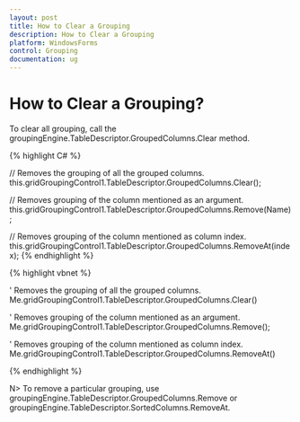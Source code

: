 ```yaml
---
layout: post
title: How to Clear a Grouping
description: How to Clear a Grouping
platform: WindowsForms
control: Grouping
documentation: ug
---
```


# How to Clear a Grouping?
To clear all grouping, call the groupingEngine.TableDescriptor.GroupedColumns.Clear method.

{% highlight C# %}

// Removes the grouping of all the grouped columns.
this.gridGroupingControl1.TableDescriptor.GroupedColumns.Clear(); 
 
// Removes grouping of the column mentioned as an argument.
this.gridGroupingControl1.TableDescriptor.GroupedColumns.Remove(Name); 
 
// Removes grouping of the column mentioned as column index.
this.gridGroupingControl1.TableDescriptor.GroupedColumns.RemoveAt(index);
{% endhighlight %}

{% highlight vbnet %}

' Removes the grouping of all the grouped columns.
Me.gridGroupingControl1.TableDescriptor.GroupedColumns.Clear() 
 
' Removes grouping of the column mentioned as an argument.
Me.gridGroupingControl1.TableDescriptor.GroupedColumns.Remove();
 
' Removes grouping of the column mentioned as column index.
Me.gridGroupingControl1.TableDescriptor.GroupedColumns.RemoveAt()

{% endhighlight %}

N> To remove a particular grouping, use groupingEngine.TableDescriptor.GroupedColumns.Remove or groupingEngine.TableDescriptor.SortedColumns.RemoveAt.
